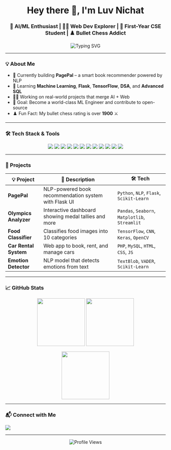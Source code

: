 <h1 align="center">Hey there 👋, I'm Luv Nichat</h1>
<h3 align="center">🧠 AI/ML Enthusiast | 👨‍💻 Web Dev Explorer | 🎯 First-Year CSE Student | ♟️ Bullet Chess Addict</h3>

<p align="center">
  <img src="https://readme-typing-svg.demolab.com?font=Fira+Code&size=22&pause=1000&center=true&vCenter=true&color=00F9FF&width=435&lines=Aspiring+FAANG+Engineer;Machine+Learning+%7C+Deep+Learning+%7C+Flask;Building+Cool+Things+With+Code!" alt="Typing SVG" />
</p>

---

### 💡 About Me

- 🔭 Currently building **PagePal** – a smart book recommender powered by NLP  
- 🌱 Learning **Machine Learning**, **Flask**, **TensorFlow**, **DSA**, and **Advanced SQL**  
- 👨‍💻 Working on real-world projects that merge AI + Web  
- 🎯 Goal: Become a world-class ML Engineer and contribute to open-source  
- ♟️ Fun Fact: My bullet chess rating is over **1900** ⚔️  

---

### 🛠️ Tech Stack & Tools

<p align="center">
  <!-- Programming Languages -->
  <img src="https://img.shields.io/badge/C++-00599C?style=flat-square&logo=c%2B%2B&logoColor=white"/>
  <img src="https://img.shields.io/badge/C-000000?style=flat-square&logo=c&logoColor=white"/>
  <img src="https://img.shields.io/badge/Python-14354C?style=flat-square&logo=python&logoColor=white"/>

  <!-- Python Libraries -->
  <img src="https://img.shields.io/badge/Pandas-150458?style=flat-square&logo=pandas&logoColor=white"/>
  <img src="https://img.shields.io/badge/Numpy-013243?style=flat-square&logo=numpy&logoColor=white"/>
  <img src="https://img.shields.io/badge/Scikit--Learn-F7931E?style=flat-square&logo=scikit-learn&logoColor=white"/>
  <img src="https://img.shields.io/badge/Seaborn-2E4E7E?style=flat-square"/>

  <!-- Web & Database -->
  <img src="https://img.shields.io/badge/MySQL-4479A1?style=flat-square&logo=mysql&logoColor=white"/>
  <img src="https://img.shields.io/badge/Flask-000000?style=flat-square&logo=flask&logoColor=white"/>
  <img src="https://img.shields.io/badge/HTML5-E34F26?style=flat-square&logo=html5&logoColor=white"/>
  <img src="https://img.shields.io/badge/CSS3-1572B6?style=flat-square&logo=css3&logoColor=white"/>
  <img src="https://img.shields.io/badge/JavaScript-F7DF1E?style=flat-square&logo=javascript&logoColor=black"/>
</p>


---

### 🚀 Projects

| 💡 Project | 🧩 Description | 🛠️ Tech |
|-----------|----------------|---------|
| **PagePal** | NLP-powered book recommendation system with Flask UI | `Python`, `NLP`, `Flask`, `Scikit-Learn` |
| **Olympics Analyzer** | Interactive dashboard showing medal tallies and more | `Pandas`, `Seaborn`, `Matplotlib`, `Streamlit` |
| **Food Classifier** | Classifies food images into 10 categories | `TensorFlow`, `CNN`, `Keras`, `OpenCV` |
| **Car Rental System** | Web app to book, rent, and manage cars | `PHP`, `MySQL`, `HTML`, `CSS`, `JS` |
| **Emotion Detector** | NLP model that detects emotions from text | `TextBlob`, `VADER`, `Scikit-Learn` |

---

### 📈 GitHub Stats

<p align="center">
  <img src="https://github-readme-stats.vercel.app/api?username=LuvTheCoder&show_icons=true&theme=tokyonight&hide_border=false&count_private=true" height="150"/>
  <img src="https://github-readme-streak-stats.herokuapp.com/?user=LuvTheCoder&theme=tokyonight&hide_border=false" height="150"/>
</p>

<p align="center">
  <img src="https://github-readme-stats.vercel.app/api/top-langs/?username=LuvTheCoder&layout=compact&theme=tokyonight&hide_border=false" height="150"/>
</p>

---

### 📬 Connect with Me

<p align="left">
  <a href="https://www.linkedin.com/in/luv-nichat" target="_blank">
    <img src="https://img.shields.io/badge/LinkedIn-blue?style=for-the-badge&logo=linkedin"/>
  </a>
</p>

---

<p align="center">
  <img src="https://komarev.com/ghpvc/?username=LuvTheCoder&label=Profile%20Views&color=blue&style=flat" alt="Profile Views"/>
</p>


